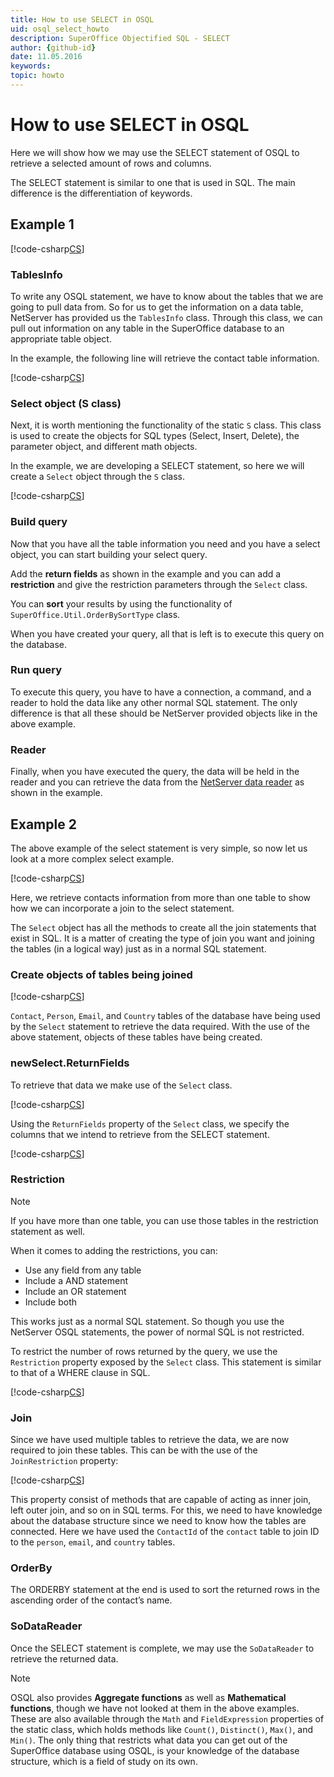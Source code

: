 ```yaml
---
title: How to use SELECT in OSQL
uid: osql_select_howto
description: SuperOffice Objectified SQL - SELECT
author: {github-id}
date: 11.05.2016
keywords:
topic: howto
---
```


# How to use SELECT in OSQL

Here we will show how we may use the SELECT statement of OSQL to retrieve a selected amount of rows and columns.

The SELECT statement is similar to one that is used in SQL. The main difference is the differentiation of keywords.

## Example 1

[!code-csharp[CS](includes/select-1.cs)]

### TablesInfo

To write any OSQL statement, we have to know about the tables that we are going to pull data from. So for us to get the information on a data table, NetServer has provided us the `TablesInfo` class. Through this class, we can pull out information on any table in the SuperOffice database to an appropriate table object.

In the example, the following line will retrieve the contact table information.

[!code-csharp[CS](includes/select-1.cs?range=10)]

### Select object (S class)

Next, it is worth mentioning the functionality of the static `S` class. This class is used to create the objects for SQL types (Select, Insert, Delete), the parameter object, and different math objects.

In the example, we are developing a SELECT statement, so here we will create a `Select` object through the `S` class.

[!code-csharp[CS](includes/select-1.cs?range=13)]

### Build query

Now that you have all the table information you need and you have a select object, you can start building your select query.

Add the **return fields** as shown in the example and you can add a **restriction** and give the restriction parameters through the `Select` class.

You can **sort** your results by using the functionality of `SuperOffice.Util.OrderBySortType` class.

When you have created your query, all that is left is to execute this query on the database.

### Run query

To execute this query, you have to have a connection, a command, and a reader to hold the data like any other normal SQL statement. The only difference is that all these should be NetServer provided objects like in the above example.

### Reader

Finally, when you have executed the query, the data will be held in the reader and you can retrieve the data from the [NetServer data reader][1] as shown in the example.

## Example 2

The above example of the select statement is very simple, so now let us look at a more complex select example.

[!code-csharp[CS](includes/select-2.cs)]

Here, we retrieve contacts information from more than one table to show how we can incorporate a join to the select statement.

The `Select` object has all the methods to create all the join statements that exist in SQL. It is a matter of creating the type of join you want and joining the tables (in a logical way) just as in a normal SQL statement.

### Create objects of tables being joined

[!code-csharp[CS](includes/select-2.cs?range=8-11)]

`Contact`, `Person`, `Email`, and `Country` tables of the database have being used by the `Select` statement to retrieve the data required. With the use of the above statement, objects of these tables have being created.

### newSelect.ReturnFields

To retrieve that data we make use of the `Select` class.

[!code-csharp[CS](includes/select-2.cs?range=14)]

Using the `ReturnFields` property of the `Select` class, we specify the columns that we intend to retrieve from the SELECT statement.

[!code-csharp[CS](includes/select-2.cs?range=16)]

### Restriction

> [!NOTE]
> If you have more than one table, you can use those tables in the restriction statement as well.

When it comes to adding the restrictions, you can:

* Use any field from any table
* Include a AND statement
* Include an OR statement
* Include both

This works just as a normal SQL statement. So though you use the NetServer OSQL statements, the power of normal SQL is not restricted.

To restrict the number of rows returned by the query, we use the `Restriction` property exposed by the `Select` class. This statement is similar to that of a WHERE clause in SQL.

[!code-csharp[CS](includes/select-2.cs?range=19)]

### Join

Since we have used multiple tables to retrieve the data, we are now required to join these tables. This can be with the use of the `JoinRestriction` property:

[!code-csharp[CS](includes/select-2.cs?range=22-24)]

This property consist of methods that are capable of acting as inner join, left outer join, and so on in SQL terms. For this, we need to have knowledge about the database structure since we need to know how the tables are connected. Here we have used the `ContactId` of the `contact` table to join ID to the `person`, `email`, and `country` tables.

### OrderBy

The ORDERBY statement at the end is used to sort the returned rows in the ascending order of the contact’s name.

### SoDataReader

Once the SELECT statement is complete, we may use the `SoDataReader` to retrieve the returned data.

> [!NOTE]
> OSQL also provides **Aggregate functions** as well as **Mathematical functions**, though we have not looked at them in the above examples. These are also available through the `Math` and `FieldExpression` properties of the static class, which holds methods like `Count()`, `Distinct()`, `Max()`, and `Min()`. The only thing that restricts what data you can get out of the SuperOffice database using OSQL, is your knowledge of the database structure, which is a field of study on its own.

<!-- Referenced links -->
[1]: ../so-data-reader.md

